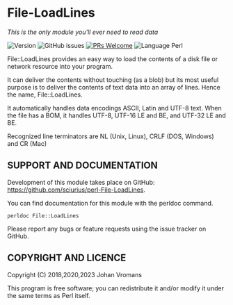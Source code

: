 # File-LoadLines

*This is the only module you'll ever need to read data*

![Version](https://img.shields.io/github/v/release/sciurius/perl-File-LoadLines)
![GitHub issues](https://img.shields.io/github/issues/sciurius/perl-File-LoadLines)
[![PRs Welcome](https://img.shields.io/badge/PRs-welcome-brightgreen.svg)](http://makeapullrequest.com)
![Language Perl](https://img.shields.io/badge/Language-Perl-blue)

File::LoadLines provides an easy way to load the contents of a 
disk file or network resource into your program.

It can deliver the contents without touching (as a blob) but its most
useful purpose is to deliver the contents of text data into an array
of lines. Hence the name, File::LoadLines.

It automatically handles data encodings ASCII, Latin and UTF-8 text.
When the file has a BOM, it handles UTF-8, UTF-16 LE and BE, and
UTF-32 LE and BE.

Recognized line terminators are NL (Unix, Linux), CRLF (DOS, Windows)
and CR (Mac)

## SUPPORT AND DOCUMENTATION

Development of this module takes place on GitHub:
https://github.com/sciurius/perl-File-LoadLines.

You can find documentation for this module with the perldoc command.

    perldoc File::LoadLines

Please report any bugs or feature requests using the issue tracker on
GitHub.

## COPYRIGHT AND LICENCE

Copyright (C) 2018,2020,2023 Johan Vromans

This program is free software; you can redistribute it and/or modify it
under the same terms as Perl itself.

